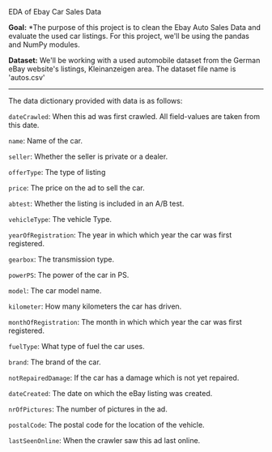 EDA of Ebay Car Sales Data

**Goal:** *The purpose of this project is to clean the Ebay Auto Sales Data and evaluate the used car listings. For this project, we'll be using the pandas and NumPy modules.

**Dataset:** We'll be working with a used automobile dataset from the German eBay website's listings, Kleinanzeigen area. The dataset file name is 'autos.csv' 

----------
The data dictionary provided with data is as follows:

```dateCrawled```: When this ad was first crawled. All field-values are taken from this date.

```name```: Name of the car.

```seller```: Whether the seller is private or a dealer.

```offerType```: The type of listing

```price```: The price on the ad to sell the car.

```abtest```: Whether the listing is included in an A/B test.

```vehicleType```: The vehicle Type.

```yearOfRegistration```: The year in which which year the car was first registered.

```gearbox```: The transmission type.

```powerPS```: The power of the car in PS.

```model```: The car model name.

```kilometer```: How many kilometers the car has driven.

```monthOfRegistration```: The month in which which year the car was first registered.

```fuelType```: What type of fuel the car uses.

```brand```: The brand of the car.

```notRepairedDamage```: If the car has a damage which is not yet repaired.

```dateCreated```: The date on which the eBay listing was created.

```nrOfPictures```: The number of pictures in the ad.

```postalCode```: The postal code for the location of the vehicle.

```lastSeenOnline```: When the crawler saw this ad last online.

